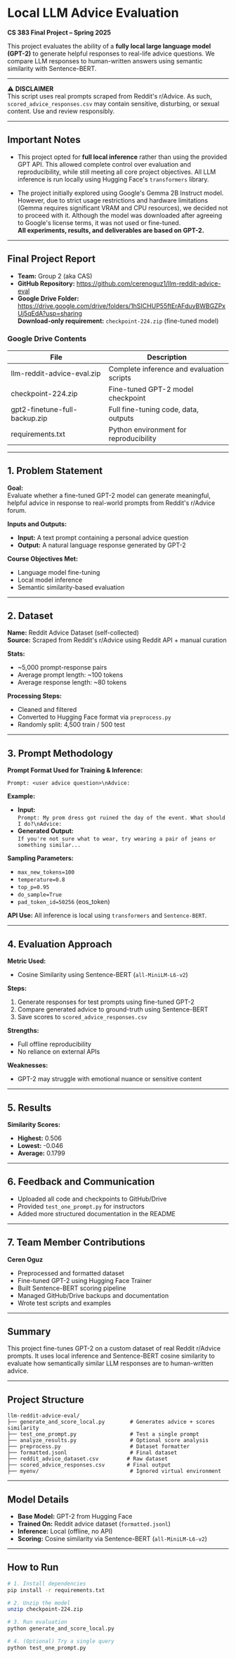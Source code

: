 # Local LLM Advice Evaluation  
**CS 383 Final Project – Spring 2025**

This project evaluates the ability of a **fully local large language model (GPT-2)** to generate helpful responses to real-life advice questions. We compare LLM responses to human-written answers using semantic similarity with Sentence-BERT.

---

⚠️ **DISCLAIMER**  
This script uses real prompts scraped from Reddit's r/Advice. As such, `scored_advice_responses.csv` may contain sensitive, disturbing, or sexual content. Use and review responsibly.

---

## Important Notes

- This project opted for **full local inference** rather than using the provided GPT API. This allowed complete control over evaluation and reproducibility, while still meeting all core project objectives. All LLM inference is run locally using Hugging Face's `transformers` library.

- The project initially explored using Google's Gemma 2B Instruct model. However, due to strict usage restrictions and hardware limitations (Gemma requires significant VRAM and CPU resources), we decided not to proceed with it. Although the model was downloaded after agreeing to Google's license terms, it was not used or fine-tuned.  
**All experiments, results, and deliverables are based on GPT-2.**

---

## Final Project Report

- **Team:** Group 2 (aka CAS)  
- **GitHub Repository:** https://github.com/cerenoguz1/llm-reddit-advice-eval  
- **Google Drive Folder:** https://drive.google.com/drive/folders/1hSICHUP55ftErAFduyBWBGZPxUj5qEdA?usp=sharing  
 **Download-only requirement:** `checkpoint-224.zip` (fine-tuned model)

### Google Drive Contents

| File                          | Description                                |
|-------------------------------|--------------------------------------------|
| llm-reddit-advice-eval.zip    | Complete inference and evaluation scripts  |
| checkpoint-224.zip            | Fine-tuned GPT-2 model checkpoint          |
| gpt2-finetune-full-backup.zip | Full fine-tuning code, data, outputs       |
| requirements.txt              | Python environment for reproducibility     |

---

## 1. Problem Statement

**Goal:**  
Evaluate whether a fine-tuned GPT-2 model can generate meaningful, helpful advice in response to real-world prompts from Reddit's r/Advice forum.

**Inputs and Outputs:**  
- **Input:** A text prompt containing a personal advice question  
- **Output:** A natural language response generated by GPT-2

**Course Objectives Met:**  
- Language model fine-tuning  
- Local model inference  
- Semantic similarity-based evaluation

---

## 2. Dataset

**Name:** Reddit Advice Dataset (self-collected)  
**Source:** Scraped from Reddit's r/Advice using Reddit API + manual curation

**Stats:**  
- ~5,000 prompt-response pairs  
- Average prompt length: ~100 tokens  
- Average response length: ~80 tokens

**Processing Steps:**  
- Cleaned and filtered  
- Converted to Hugging Face format via `preprocess.py`  
- Randomly split: 4,500 train / 500 test

---

## 3. Prompt Methodology

**Prompt Format Used for Training & Inference:**  
```
Prompt: <user advice question>\nAdvice:
```

**Example:**  
- **Input:**  
  `Prompt: My prom dress got ruined the day of the event. What should I do?\nAdvice:`  
- **Generated Output:**  
  `If you're not sure what to wear, try wearing a pair of jeans or something similar...`

**Sampling Parameters:**  
- `max_new_tokens=100`  
- `temperature=0.8`  
- `top_p=0.95`  
- `do_sample=True`  
- `pad_token_id=50256` (eos_token)

**API Use:** All inference is local using `transformers` and `Sentence-BERT`.

---

## 4. Evaluation Approach

**Metric Used:**  
- Cosine Similarity using Sentence-BERT (`all-MiniLM-L6-v2`)

**Steps:**  
1. Generate responses for test prompts using fine-tuned GPT-2  
2. Compare generated advice to ground-truth using Sentence-BERT  
3. Save scores to `scored_advice_responses.csv`

**Strengths:**  
- Full offline reproducibility  
- No reliance on external APIs

**Weaknesses:**  
- GPT-2 may struggle with emotional nuance or sensitive content

---

## 5. Results

**Similarity Scores:**  
- **Highest:** 0.506  
- **Lowest:** -0.046  
- **Average:** 0.1799

---

## 6. Feedback and Communication

- Uploaded all code and checkpoints to GitHub/Drive  
- Provided `test_one_prompt.py` for instructors  
- Added more structured documentation in the README

---

## 7. Team Member Contributions

**Ceren Oguz**  
- Preprocessed and formatted dataset  
- Fine-tuned GPT-2 using Hugging Face Trainer  
- Built Sentence-BERT scoring pipeline  
- Managed GitHub/Drive backups and documentation  
- Wrote test scripts and examples

---

## Summary

This project fine-tunes GPT-2 on a custom dataset of real Reddit r/Advice prompts. It uses local inference and Sentence-BERT cosine similarity to evaluate how semantically similar LLM responses are to human-written advice.

---

## Project Structure

```
llm-reddit-advice-eval/
├── generate_and_score_local.py        # Generates advice + scores similarity
├── test_one_prompt.py                 # Test a single prompt
├── analyze_results.py                 # Optional score analysis
├── preprocess.py                      # Dataset formatter
├── formatted.jsonl                    # Final dataset
├── reddit_advice_dataset.csv         # Raw dataset
├── scored_advice_responses.csv       # Final output
├── myenv/                             # Ignored virtual environment
```

---

## Model Details

- **Base Model:** GPT-2 from Hugging Face  
- **Trained On:** Reddit advice dataset (`formatted.jsonl`)  
- **Inference:** Local (offline, no API)  
- **Scoring:** Cosine similarity via Sentence-BERT (`all-MiniLM-L6-v2`)

---

## How to Run

```bash
# 1. Install dependencies
pip install -r requirements.txt

# 2. Unzip the model
unzip checkpoint-224.zip

# 3. Run evaluation
python generate_and_score_local.py

# 4. (Optional) Try a single query
python test_one_prompt.py
```
